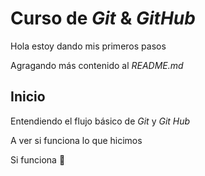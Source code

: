 # Curso de _Git_ & _GitHub_

Hola estoy dando mis primeros pasos

Agragando más contenido al _README.md_

## Inicio

Entendiendo el flujo básico de _Git_ y _Git Hub_

A ver si funciona lo que hicimos

Si funciona 🙂
